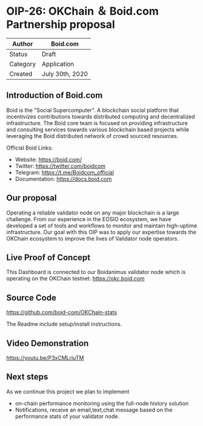 # OIP-26: OKChain ＆ Boid.com Partnership proposal

| Author        | Boid.com       |
| ------------- | -------------  |
| Status        | Draft          |
| Category      | Application    |
| Created       | July 30th, 2020|

## Introduction of Boid.com

Boid is the "Social Supercomputer". A blockchain social platform that incentivizes contributions towards distributed computing and decentralized infrastructure. The Boid core team is focused on providing infrastructure and consulting services towards various blockchain based projects while leveraging the Boid distributed network of crowd sourced resources.

Official Boid Links:

* Website: https://boid.com/
* Twitter: https://twitter.com/boidcom
* Telegram: https://t.me/Boidcom_official
* Documentation: https://docs.boid.com

## Our proposal

Operating a reliable validator node on any major blockchain is a large challenge. From our experience in the EOSIO ecosystem, we have developed a set of tools and workflows to monitor and maintain high-uptime infrastructure. Our goal with this OIP was to apply our expertise towards the OKChain ecosystem to improve the lives of Validator node operators.

## Live Proof of Concept
This Dashboard is connected to our Boidanimus validator node which is operating on the OKChain testnet.
https://okc.boid.com

## Source Code
https://github.com/boid-com/OKChain-stats

The Readme include setup/install instructions.

## Video Demonstration
https://youtu.be/P3xCMLriuTM

## Next steps
As we continue this project we plan to implement
* on-chain performance monitoring using the full-node history solution
* Notifications, receive an email,text,chat message based on the performance stats of your validator node.





